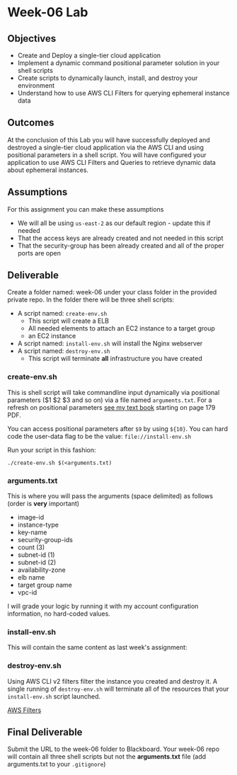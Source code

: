 # Week-06 Lab

## Objectives

* Create and Deploy a single-tier cloud application
* Implement a dynamic command positional parameter solution in your shell scripts
* Create scripts to dynamically launch, install, and destroy your environment
* Understand how to use AWS CLI Filters for querying ephemeral instance data

## Outcomes

At the conclusion of this Lab you will have successfully deployed and destroyed a single-tier cloud application via the AWS CLI and using positional parameters in a shell script. You will have configured your application to use AWS CLI Filters and Queries to retrieve dynamic data about ephemeral instances.

## Assumptions

For this assignment you can make these assumptions

* We will all be using `us-east-2` as our default region - update this if needed
* That the access keys are already created and not needed in this script
* That the security-group has been already created and all of the proper ports are open

## Deliverable

Create a folder named: week-06 under your class folder in the provided private repo. In the folder there will be three shell scripts:

* A script named: `create-env.sh`
  * This script will create a ELB
  * All needed elements to attach an EC2 instance to a target group
  * an EC2 instance
* A script named: `install-env.sh` will install the Nginx webserver
* A script named: `destroy-env.sh`
  * This script will terminate **all** infrastructure you have created

### create-env.sh

This is shell script will take commandline input dynamically via positional parameters ($1 $2 $3 and so on) via a file named `arguments.txt`. For a refresh on positional parameters [see my text book](https://github.com/jhajek/Linux-text-book-part-1/releases/tag/2021-09-29 "Link to Linux Textbook") starting on page 179 PDF.

You can access positional parameters after `$9` by using `${10}`. You can hard code the user-data flag to be the value: `file://install-env.sh`

Run your script in this fashion:

```./create-env.sh $(<arguments.txt)```

### arguments.txt

This is where you will pass the arguments (space delimited) as follows (order is **very** important)

* image-id
* instance-type
* key-name
* security-group-ids
* count (3)
* subnet-id (1)
* subnet-id (2)
* availability-zone
* elb name
* target group name
* vpc-id

I will grade your logic by running it with my account configuration information, no hard-coded values.

### install-env.sh

This will contain the same content as last week's assignment:

### destroy-env.sh

Using AWS CLI v2 filters filter the instance you created and destroy it.  A single running of `destroy-env.sh` will terminate all of the resources that your `install-env.sh` script launched.

[AWS Filters](https://docs.aws.amazon.com/cli/latest/userguide/cli-usage-filter.html "URL for AWS Filters")

## Final Deliverable

Submit the URL to the week-06 folder to Blackboard. Your week-06 repo will contain all three shell scripts but not the **arguments.txt** file (add arguments.txt to your `.gitignore`)
